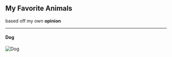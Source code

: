 ﻿## My Favorite Animals

based off my own **opinion**

---
#### Dog
![Dog](https://ggsc.s3.amazonaws.com/images/made/images/uploads/The_Science-Backed_Benefits_of_Being_a_Dog_Owner_600_400_int_c1-2x.jpg)